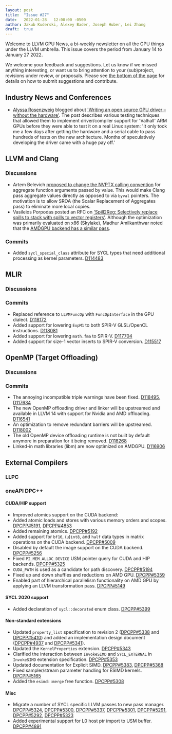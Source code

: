 ```yaml
---
layout: post
title:  "Issue #27"
date:   2022-01-28   12:00:00 -0500
author: Jakub Kuderski, Alexey Bader, Joseph Huber, Lei Zhang
draft:  true
---
```


Welcome to LLVM GPU News, a bi-weekly newsletter on all the GPU things under the LLVM umbrella.
This issue covers the period from January 14 to January 27 2022.

We welcome your feedback and suggestions. Let us know if we missed anything interesting, or want us to bring attention to your (sub)project, revisions under review, or proposals. Please see [the bottom of the page](https://llvm-gpu-news.github.io/about/) for details on how to submit suggestions and contribute.


## Industry News and Conferences

*  [Alyssa Rosenzweig](https://rosenzweig.io/) blogged about ['Writing an open source GPU driver – without the hardware'](https://www.collabora.com/news-and-blog/blog/2022/01/27/writing-an-open-source-gpu-driver-without-the-hardware/). The post describes various testing techniques that allowed them to implement driver/compiler support for 'Valhall' ARM GPUs before they were able to test it on a real Linux system: 'It only took me a few days after getting the hardware and a serial cable to pass hundreds of tests on the new architecture. Months of speculatively developing the driver came with a huge pay off.'


##  LLVM and Clang

### Discussions

*  Artem Belevich [proposed to change the NVPTX calling convention](https://llvm.discourse.group/t/nvptx-calling-convention-for-aggregate-arguments-passed-by-value/5881) for aggregate function arguments passed by value. This would make Clang pass aggregate values directly as opposed to via `byval` pointers. The motivation is to allow SROA (the Scalar Replacement of Aggregates pass) to eliminate more local copies. 
*  Vasileios Porpodas posted an RFC on ['Spill2Reg: Selectively replace spills to stack with spills to vector registers'](https://lists.llvm.org/pipermail/llvm-dev/2022-January/154782.html). Although the optimization was primarily evaluated on x86 (Skylake), Madhur Amilkanthwar noted that the [AMDGPU backend has a similar pass](https://lists.llvm.org/pipermail/llvm-dev/2022-January/154806.html).

### Commits

*  Added `sycl_special_class` attribute for SYCL types that need additional processing as kernel parameters. [D114483](https://reviews.llvm.org/D114483)


## MLIR

### Discussions

### Commits

*  Replaced reference to `LLVMFuncOp` with `FuncOpInterface` in the GPU dialect. [D118172](https://reviews.llvm.org/D118172)
*  Added support for lowering `ExpM1` to both SPIR-V GLSL/OpenCL instructions. [D118081](https://reviews.llvm.org/D118081)
*  Added support for lowering `math.fma` to SPIR-V. [D117704](https://reviews.llvm.org/D117704)
*  Added support for size-1 vector inserts to SPIR-V conversion. [D115517](https://reviews.llvm.org/D115517)


## OpenMP (Target Offloading)

### Discussions

### Commits

*  The annoying incompatible triple warnings have been fixed. [D118495](https://reviews.llvm.org/D118495), [D117634](https://reviews.llvm.org/D117634)
*  The new OpenMP offloading driver and linker will be upstreamed and available in LLVM 14 with support for Nvidia and AMD offloading. [D116541](https://reviews.llvm.org/D116541)
*  An optimization to remove redundant barriers will be upstreamed. [D118002](https://reviews.llvm.org/D118002)
*  The old OpenMP device offloading runtime is not built by default anymore in preparation for it being removed.  [D118268](https://reviews.llvm.org/D118268)
*  Linked-in math libraries (libm) are now optimized on AMDGPU. [D116906](https://reviews.llvm.org/D116906)


## External Compilers

### LLPC

### oneAPI DPC++

#### CUDA/HIP support

*  Improved atomics support on the CUDA backend:
  *  Added atomic loads and stores with various memory orders and scopes. [DPCPP#5191](https://github.com/intel/llvm/pull/5191), [DPCPP#4853](https://github.com/intel/llvm/pull/4853)
  *  Added remaining atomics. [DPCPP#5192](https://github.com/intel/llvm/pull/5192)
*  Added support for `bf16`, (`u`)`int8`, and `half` data types in matrix operations on the CUDA backend. [DPCPP#5009](https://github.com/intel/llvm/pull/5009)
*  Disabled by default the image support on the CUDA backend. [DPCPP#5256](https://github.com/intel/llvm/pull/5256)
*  Fixed `PI_MEM_ALLOC_DEVICE` USM pointer query for CUDA and HIP backends. [DPCPP#5325](https://github.com/intel/llvm/pull/5325)
*  `CUDA_PATH` is used as a candidate for path discovery. [DPCPP#5194](https://github.com/intel/llvm/pull/5194)
*  Fixed up and down shuffles and reductions on AMD GPU. [DPCPP#5359](https://github.com/intel/llvm/pull/5359)
*  Enabled part of hierarchical parallelism functionality on AMD GPU by applying an LLVM transformation pass.  [DPCPP#5149](https://github.com/intel/llvm/pull/5149)

#### SYCL 2020 support

*  Added declaration of `sycl::decorated` enum class. [DPCPP#5399](https://github.com/intel/llvm/pull/5399)

#### Non-standard extensions

*  Updated `property_list` specification to revision 2 ([DPCPP#5338](https://github.com/intel/llvm/pull/5338) and [DPCPP#5410](https://github.com/intel/llvm/pull/5410)) and added an implementation design document ([DPCPP#4937](https://github.com/intel/llvm/pull/4937) and [DPCPP#5341](https://github.com/intel/llvm/pull/5341)).
*  Updated the `KernelProperties` extension. [DPCPP#5343](https://github.com/intel/llvm/pull/5343)
*  Clarified the interaction between `InvokeSIMD` and `SYCL_EXTERNAL` in `InvokeSIMD` extension specification.  [DPCPP#5353](https://github.com/intel/llvm/pull/5353)
*  Updated documentation for Explicit SIMD. [DPCPP#5383](https://github.com/intel/llvm/pull/5383), [DPCPP#5368](https://github.com/intel/llvm/pull/5368)
*  Fixed sampler/stream parameter handling for ESIMD kernels. [DPCPP#5165](https://github.com/intel/llvm/pull/5165)
*  Added the `esimd::merge` free function. [DPCPP#5308](https://github.com/intel/llvm/pull/5308)

#### Misc

*  Migrate a number of SYCL specific LLVM passes to new pass manager. [DPCPP#5324](https://github.com/intel/llvm/pull/5324), [DPCPP#5300](https://github.com/intel/llvm/pull/5300), [DPCPP#5337](https://github.com/intel/llvm/pull/5337), [DPCPP#5301](https://github.com/intel/llvm/pull/5301), [DPCPP#5291](https://github.com/intel/llvm/pull/5291), [DPCPP#5292](https://github.com/intel/llvm/pull/5292), [DPCPP#5323](https://github.com/intel/llvm/pull/5323)
*  Added experimental support for L0 host ptr import to USM buffer. [DPCPP#4891](https://github.com/intel/llvm/pull/4891)
